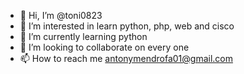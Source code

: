 - 👋 Hi, I’m @toni0823
- 👀 I’m interested in learn python, php, web and cisco
- 🌱 I’m currently learning python
- 💞️ I’m looking to collaborate on every one
- 📫 How to reach me antonymendrofa01@gmail.com

<!---
toni0823/toni0823 is a ✨ special ✨ repository because its `README.md` (this file) appears on your GitHub profile.
You can click the Preview link to take a look at your changes.
--->
